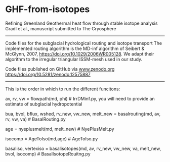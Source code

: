 # GHF-from-isotopes
Refining Greenland Geothermal heat flow through stable isotope analysis
Gradl et al., manuscript submitted to The Cryosphere

--------------

Code files for the subglacial hydrological routing and isotope transport
The implemented routing algorithm is the MD-inf algorithm of Seibert & McGlynn, 2007, https://doi.org/10.1029/2006WR005128.
We adapt their algorithm to the irregular triangular ISSM-mesh used in our study. 

Code files published on GitHub via www.zenodo.org
https://doi.org/10.5281/zenodo.12575887

--------------

This is the order in which to run the different funcitons:

av, rv, vw = flowpath(md, phi) # IrrDMinf.py, you will need to provide an estimate of subglacial hydropotential

bua, bvol, bflux, wshed, rv_new, vw_new, melt_new = basalrouting(md, av, rv, vw, va) # BasalRouting.py

age = nyeplusmelt(md, melt_new) # NyePlusMelt.py

isocomp = AgeToIso(md,age) # AgeToIso.py

basaliso, vertexiso = basalisotopes(md, av, rv_new, vw_new, va, melt_new, bvol, isocomp) # BasalIsotopeRouitng.py
